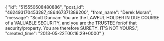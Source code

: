  {
   "id": "515550508480886",
   "post_id": "462493170453287_486467371389200",
   "from_name": "Derek Moran",
   "message": "Scott Duncan: You are the LAWFUL HOLDER IN DUE COURSE of a VALUABLE SECURITY, and you are the TRUSTEE for/of that security/property. You are therefore SURETY. IT'S NOT YOURS.",
   "created_time": "2013-05-22T00:16:29+0000"
 }
